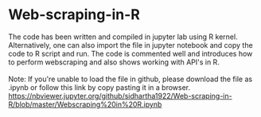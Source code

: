 # Web-scraping-in-R
The code has been written and compiled in jupyter lab using R kernel. Alternatively, one can also import the file in jupyter notebook and copy the code to R script and run.
The code is commented well and introduces how to perform webscraping and also shows working with API's in R.<br><br>
Note: If you're unable to load the file in github, please download the file as .ipynb or follow this link by copy pasting it in a browser. https://nbviewer.jupyter.org/github/sidhartha1922/Web-scraping-in-R/blob/master/Webscraping%20in%20R.ipynb
